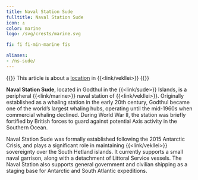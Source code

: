 ```yaml
---
title: Naval Station Sude
fulltitle: Naval Station Sude
icon: ⚓️
color: marine
logo: /svg/crests/marine.svg

fi: fi fi-min-marine fis

aliases:
- /ns-sude/
---
```

{{<note series>}}
 This article is about a [location](/factbook/landscape/places) in {{<link/vekllei>}}
{{</note>}}

**Naval Station Sude**, located in Godthul in the {{<link/sude>}} Islands, is a peripheral {{<link/marine>}} naval station of {{<link/vekllei>}}. Originally established as a whaling station in the early 20th century, Godthul became one of the world’s largest whaling hubs, operating until the mid-1960s when commercial whaling declined. During World War II, the station was briefly fortified by British forces to guard against potential Axis activity in the Southern Ocean.

Naval Station Sude was formally established following the 2015 Antarctic Crisis, and plays a significant role in maintaining {{<link/vekllei>}} sovereignty over the South Hetland islands. It currently supports a small naval garrison, along with a detachment of Littoral Service vessels. The Naval Station also supports general government and civilian shipping as a staging base for Antarctic and South Atlantic expeditions.